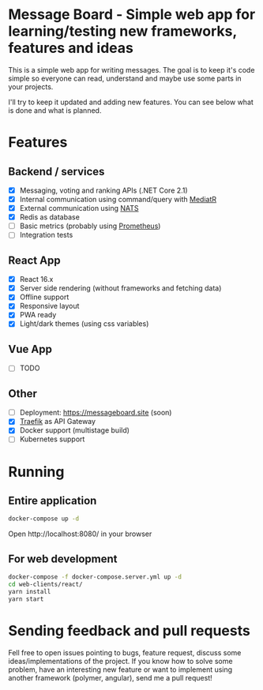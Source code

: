 # Message Board - Simple web app for learning/testing new frameworks, features and ideas

This is a simple web app for writing messages.
The goal is to keep it's code simple so everyone can read, understand and maybe use some parts in your projects.

I'll try to keep it updated and adding new features.
You can see below what is done and what is planned.

# Features
## Backend / services
- [x] Messaging, voting and ranking APIs (.NET Core 2.1)
- [x] Internal communication using command/query with [MediatR](https://github.com/jbogard/MediatR)
- [x] External communication using [NATS](https://nats.io/)
- [x] Redis as database
- [ ] Basic metrics (probably using [Prometheus](https://prometheus.io/))
- [ ] Integration tests

## React App
- [x] React 16.x
- [x] Server side rendering (without frameworks and fetching data)
- [x] Offline support
- [x] Responsive layout
- [x] PWA ready
- [x] Light/dark themes (using css variables)

## Vue App
- [ ] TODO

## Other
- [ ] Deployment: https://messageboard.site (soon)
- [x] [Traefik](https://traefik.io/) as API Gateway
- [x] Docker support (multistage build)
- [ ] Kubernetes support

# Running
## Entire application
```bash
docker-compose up -d
```

Open http://localhost:8080/ in your browser

## For web development
```bash
docker-compose -f docker-compose.server.yml up -d
cd web-clients/react/
yarn install
yarn start
```

# Sending feedback and pull requests
Fell free to open issues pointing to bugs, feature request, discuss some ideas/implementations of the project.
If you know how to solve some problem, have an interesting new feature or want to implement using another framework (polymer, angular), send me a pull request!
